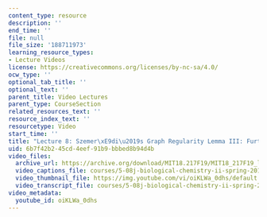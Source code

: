 ```yaml
---
content_type: resource
description: ''
end_time: ''
file: null
file_size: '188711973'
learning_resource_types:
- Lecture Videos
license: https://creativecommons.org/licenses/by-nc-sa/4.0/
ocw_type: ''
optional_tab_title: ''
optional_text: ''
parent_title: Video Lectures
parent_type: CourseSection
related_resources_text: ''
resource_index_text: ''
resourcetype: Video
start_time: ''
title: "Lecture 8: Szemer\xE9di\u2019s Graph Regularity Lemma III: Further Applications"
uid: 6b7f42b2-45cd-4eef-91b9-bbbed8b94d4b
video_files:
  archive_url: https://archive.org/download/MIT18.217F19/MIT18_217F19_lec08_300k.mp4
  video_captions_file: courses/5-08j-biological-chemistry-ii-spring-2016/oiKLWa_0dhs_captions.vtt
  video_thumbnail_file: https://img.youtube.com/vi/oiKLWa_0dhs/default.jpg
  video_transcript_file: courses/5-08j-biological-chemistry-ii-spring-2016/oiKLWa_0dhs_transcript.pdf
video_metadata:
  youtube_id: oiKLWa_0dhs
---
```

